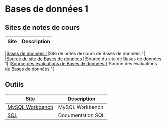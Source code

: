 # Bases de données 1

## Sites de notes de cours

| Site | Description |
| ---- | ----------- |

|[Bases de données 1](https://bd1.kerzo.ca)|Site de notes de cours de Bases de données 1|  
|[Source du site de Bases de données 1](https://github.com/jaixan/bd1)|Source du site de Bases de données 1|
|[Source des évaluations de Bases de données 1](https://github.com/jaixan/bd1_prof)|Source des évaluations de Bases de données 1|

## Outils

| Site                                                         | Description       |
| ------------------------------------------------------------ | ----------------- |
| [MySQL Workbench](https://www.mysql.com/products/workbench/) | MySQL Workbench   |
| [SQL](https://dev.mysql.com/doc/refman/8.3/en/)              | Documentation SQL |
